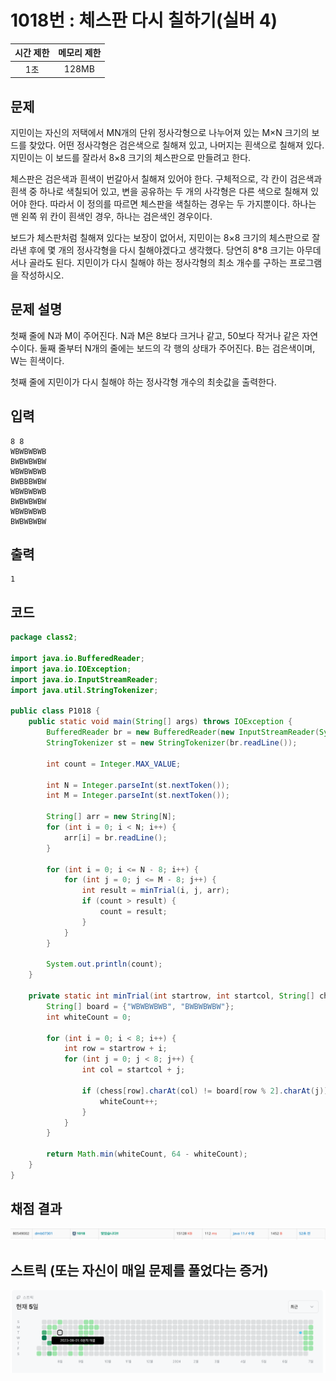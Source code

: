 # 1018번 : 체스판 다시 칠하기(실버 4)
|시간 제한|메모리 제한|
|:--:|:--:|
|1초|128MB|

## 문제
지민이는 자신의 저택에서 MN개의 단위 정사각형으로 나누어져 있는 M×N 크기의 보드를 찾았다. 어떤 정사각형은 검은색으로 칠해져 있고, 나머지는 흰색으로 칠해져 있다. 지민이는 이 보드를 잘라서 8×8 크기의 체스판으로 만들려고 한다.

체스판은 검은색과 흰색이 번갈아서 칠해져 있어야 한다. 구체적으로, 각 칸이 검은색과 흰색 중 하나로 색칠되어 있고, 변을 공유하는 두 개의 사각형은 다른 색으로 칠해져 있어야 한다. 따라서 이 정의를 따르면 체스판을 색칠하는 경우는 두 가지뿐이다. 하나는 맨 왼쪽 위 칸이 흰색인 경우, 하나는 검은색인 경우이다.

보드가 체스판처럼 칠해져 있다는 보장이 없어서, 지민이는 8×8 크기의 체스판으로 잘라낸 후에 몇 개의 정사각형을 다시 칠해야겠다고 생각했다. 당연히 8*8 크기는 아무데서나 골라도 된다. 지민이가 다시 칠해야 하는 정사각형의 최소 개수를 구하는 프로그램을 작성하시오.

## 문제 설명
첫째 줄에 N과 M이 주어진다. N과 M은 8보다 크거나 같고, 50보다 작거나 같은 자연수이다. 둘째 줄부터 N개의 줄에는 보드의 각 행의 상태가 주어진다. B는 검은색이며, W는 흰색이다.

첫째 줄에 지민이가 다시 칠해야 하는 정사각형 개수의 최솟값을 출력한다.

## 입력
```
8 8
WBWBWBWB
BWBWBWBW
WBWBWBWB
BWBBBWBW
WBWBWBWB
BWBWBWBW
WBWBWBWB
BWBWBWBW
```

## 출력
```
1
```
## 코드
```java
package class2;

import java.io.BufferedReader;
import java.io.IOException;
import java.io.InputStreamReader;
import java.util.StringTokenizer;

public class P1018 {
    public static void main(String[] args) throws IOException {
        BufferedReader br = new BufferedReader(new InputStreamReader(System.in));
        StringTokenizer st = new StringTokenizer(br.readLine());

        int count = Integer.MAX_VALUE;

        int N = Integer.parseInt(st.nextToken());
        int M = Integer.parseInt(st.nextToken());

        String[] arr = new String[N];
        for (int i = 0; i < N; i++) {
            arr[i] = br.readLine();
        }

        for (int i = 0; i <= N - 8; i++) {
            for (int j = 0; j <= M - 8; j++) {
                int result = minTrial(i, j, arr);
                if (count > result) {
                    count = result;
                }
            }
        }

        System.out.println(count);
    }

    private static int minTrial(int startrow, int startcol, String[] chess) {
        String[] board = {"WBWBWBWB", "BWBWBWBW"};
        int whiteCount = 0;

        for (int i = 0; i < 8; i++) {
            int row = startrow + i;
            for (int j = 0; j < 8; j++) {
                int col = startcol + j;

                if (chess[row].charAt(col) != board[row % 2].charAt(j)) {
                    whiteCount++;
                }
            }
        }

        return Math.min(whiteCount, 64 - whiteCount);
    }
}

```

## 채점 결과
![img.png](img.png)

## 스트릭 (또는 자신이 매일 문제를 풀었다는 증거)
![img_1.png](img_1.png)
